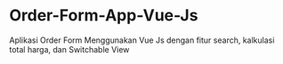 # Order-Form-App-Vue-Js
Aplikasi Order Form Menggunakan Vue Js dengan fitur search, kalkulasi total harga, dan Switchable View
